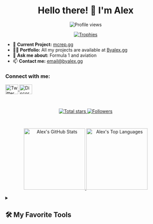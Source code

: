 <h1 align="center">Hello there! 👋 I'm Alex</h1>

<p align="center">
  <img src="https://komarev.com/ghpvc/?username=developedbyalex&label=Profile%20views&color=0e75b6&style=flat" alt="Profile views" />
</p>

<p align="center">
  <a href="https://github.com/ryo-ma/github-profile-trophy">
    <img src="https://github-profile-trophy.vercel.app/?username=developedbyalex" alt="Trophies" />
  </a>
</p>

- 🔭 **Current Project:** [mcrep.gg](https://mcrep.gg/)
- 👨‍💻 **Portfolio:** All my projects are available at [Byalex.gg](https://byalex.gg)
- 💬 **Ask me about:** Formula 1 and aviation
- 📫 **Contact me:** email@byalex.gg

<h3 align="left">Connect with me:</h3>
<p align="left">
  <a href="https://x.com/byalexdotgg" target="_blank">
    <img align="center" src="https://raw.githubusercontent.com/rahuldkjain/github-profile-readme-generator/master/src/images/icons/Social/twitter.svg" alt="Twitter" height="30" width="40" />
  </a>
  <a href="https://discord.gg/XzDPRNsSYn" target="_blank">
    <img align="center" src="https://raw.githubusercontent.com/rahuldkjain/github-profile-readme-generator/master/src/images/icons/Social/discord.svg" alt="Discord" height="30" width="40" />
  </a>
</p>

<br/>

<!-- Social badges section -->
<p align="center">
  <a href="https://github.com/developedbyalex?tab=repositories&sort=stargazers">
    <img alt="Total stars" title="Total stars on GitHub" src="https://custom-icon-badges.demolab.com/github/stars/developedbyalex?color=55960c&style=for-the-badge&labelColor=488207&logo=star"/>
  </a>
  <a href="https://github.com/developedbyalex?tab=followers">
    <img alt="Followers" title="Follow me on GitHub" src="https://custom-icon-badges.demolab.com/github/followers/developedbyalex?color=236ad3&labelColor=1155ba&style=for-the-badge&logo=person-add&label=Follow&logoColor=white"/>
  </a>
</p>

<br/>

<!-- GitHub Stats -->
<p align="center">
  <a href="https://github.com/anuraghazra/github-readme-stats">
    <img alt="Alex's GitHub Stats" src="https://github-readme-stats.vercel.app/api/?username=developedbyalex&show_icons=true&include_all_commits=true&count_private=true&theme=react&hide_border=true&bg_color=1F222E&title_color=F85D7F&icon_color=F8D866" height="192px"/>
  </a>
  <a href="https://github.com/anuraghazra/github-readme-stats">
    <img alt="Alex's Top Languages" src="https://github-readme-stats.vercel.app/api/top-langs/?username=developedbyalex&langs_count=8&layout=compact&theme=react&hide_border=true&bg_color=1F222E&title_color=F85D7F&icon_color=F8D866" height="192px"/>
  </a>
</p>

<details>
  <summary><h2>🛠️ My Favorite Tools</h2></summary>

  <h3>👨‍💻 Programming and Markup Languages</h3>
  <p>
    <a href="#"><img alt="JavaScript" src="https://img.shields.io/badge/JavaScript-F7DF1E.svg?logo=javascript&logoColor=black"></a>
    <a href="#"><img alt="HTML" src="https://img.shields.io/badge/HTML-E34F26.svg?logo=html5&logoColor=white"></a>
    <a href="#"><img alt="CSS" src="https://img.shields.io/badge/CSS-1572B6.svg?logo=css3&logoColor=white"></a>
    <a href="#"><img alt="React" src="https://img.shields.io/badge/React-20232a.svg?logo=react&logoColor=%2361DAFB"></a>
    <a href="#"><img alt="Node.js" src="https://img.shields.io/badge/Node.js-43853D.svg?logo=node.js&logoColor=white"></a>
  </p>
</details>
